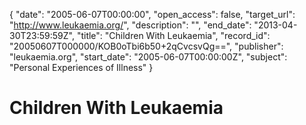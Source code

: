 {
  "date": "2005-06-07T00:00:00", 
  "open_access": false, 
  "target_url": "http://www.leukaemia.org/", 
  "description": "", 
  "end_date": "2013-04-30T23:59:59Z", 
  "title": "Children With Leukaemia", 
  "record_id": "20050607T000000/KOB0oTbi6b50+2qCvcsvQg==", 
  "publisher": "leukaemia.org", 
  "start_date": "2005-06-07T00:00:00Z", 
  "subject": "Personal Experiences of Illness"
}

# Children With Leukaemia

